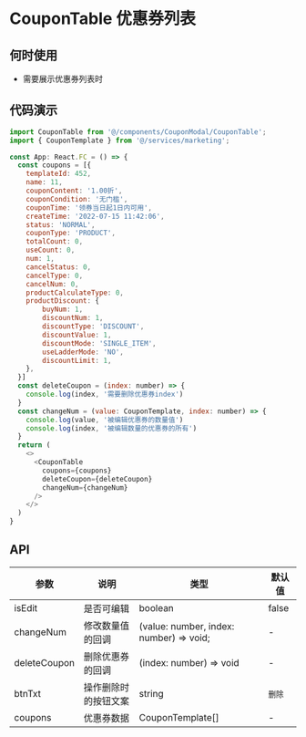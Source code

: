 
# CouponTable 优惠券列表

## 何时使用
- 需要展示优惠券列表时

## 代码演示

```js
import CouponTable from '@/components/CouponModal/CouponTable';
import { CouponTemplate } from '@/services/marketing';

const App: React.FC = () => {
  const coupons = [{
    templateId: 452,
    name: 11,
    couponContent: '1.00折',
    couponCondition: '无门槛',
    couponTime: '领券当日起1日内可用',
    createTime: '2022-07-15 11:42:06',
    status: 'NORMAL',
    couponType: 'PRODUCT',
    totalCount: 0,
    useCount: 0,
    num: 1,
    cancelStatus: 0,
    cancelType: 0,
    cancelNum: 0,
    productCalculateType: 0,
    productDiscount: {
        buyNum: 1,
        discountNum: 1,
        discountType: 'DISCOUNT',
        discountValue: 1,
        discountMode: 'SINGLE_ITEM',
        useLadderMode: 'NO',
        discountLimit: 1,
    },
  }]
  const deleteCoupon = (index: number) => {
    console.log(index, '需要删除优惠券index')
  }
  const changeNum = (value: CouponTemplate, index: number) => {
    console.log(value, '被编辑优惠券的数量值')
    console.log(index, '被编辑数量的优惠券的所有')
  }
  return (
    <>
      <CouponTable
        coupons={coupons}
        deleteCoupon={deleteCoupon}
        changeNum={changeNum}
      />
    </>
  )
}
```

## API

| 参数 | 说明 | 类型 | 默认值 |
| --- | --- | --- | --- |
| isEdit | 是否可编辑 | boolean | false |
| changeNum | 修改数量值的回调 | (value: number, index: number) => void; | - |
| deleteCoupon | 删除优惠券的回调 | (index: number) => void | - |
| btnTxt | 操作删除时的按钮文案 | string | `删除` |
| coupons | 优惠券数据 | CouponTemplate[] | - |
